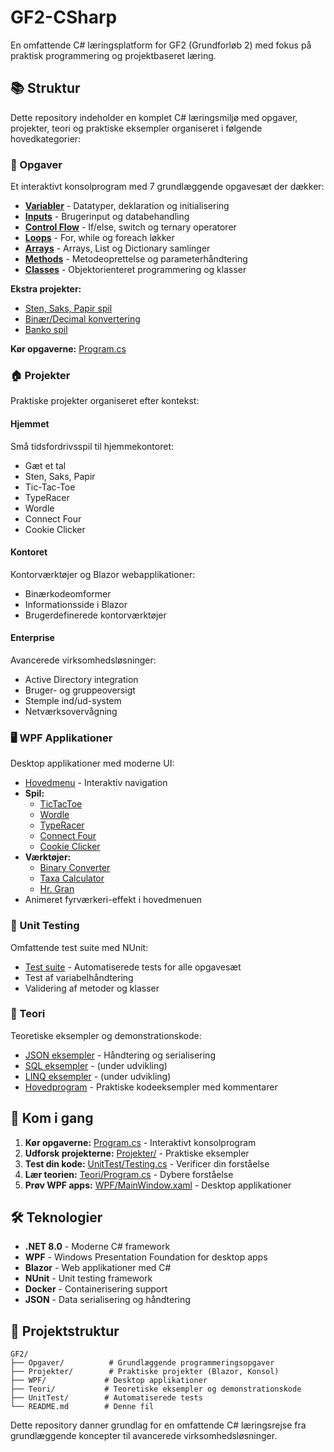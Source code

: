 # GF2-CSharp

En omfattende C# læringsplatform for GF2 (Grundforløb 2) med fokus på praktisk programmering og projektbaseret læring.

## 📚 Struktur

Dette repository indeholder en komplet C# læringsmiljø med opgaver, projekter, teori og praktiske eksempler organiseret i følgende hovedkategorier:

### 🎯 Opgaver
Et interaktivt konsolprogram med 7 grundlæggende opgavesæt der dækker:
- **[Variabler](Opgaver/1.%20Variabler.cs)** - Datatyper, deklaration og initialisering
- **[Inputs](Opgaver/2.%20Inputs.cs)** - Brugerinput og databehandling
- **[Control Flow](Opgaver/3.ControlFlow.cs)** - If/else, switch og ternary operatorer
- **[Loops](Opgaver/4.Loops.cs)** - For, while og foreach løkker
- **[Arrays](Opgaver/5.Arrays.cs)** - Arrays, List og Dictionary samlinger
- **[Methods](Opgaver/6.Methods.cs)** - Metodeoprettelse og parameterhåndtering
- **[Classes](Opgaver/7.Classes.cs)** - Objektorienteret programmering og klasser

**Ekstra projekter:**
- [Sten, Saks, Papir spil](Opgaver/RockPaperScissors/)
- [Binær/Decimal konvertering](Opgaver/BinaryConverter/)
- [Banko spil](Opgaver/Banko/)

**Kør opgaverne:** [Program.cs](Opgaver/Program.cs)

### 🏠 Projekter
Praktiske projekter organiseret efter kontekst:

#### Hjemmet
Små tidsfordrivsspil til hjemmekontoret:
- Gæt et tal
- Sten, Saks, Papir
- Tic-Tac-Toe
- TypeRacer
- Wordle
- Connect Four
- Cookie Clicker

#### Kontoret
Kontorværktøjer og Blazor webapplikationer:
- Binærkodeomformer
- Informationsside i Blazor
- Brugerdefinerede kontorværktøjer

#### Enterprise
Avancerede virksomhedsløsninger:
- Active Directory integration
- Bruger- og gruppeoversigt
- Stemple ind/ud-system
- Netværksovervågning

### 🖥️ WPF Applikationer
Desktop applikationer med moderne UI:
- [Hovedmenu](WPF/MainWindow.xaml) - Interaktiv navigation
- **Spil:**
  - [TicTacToe](WPF/TicTacToe.xaml)
  - [Wordle](WPF/Wordle.xaml)
  - [TypeRacer](WPF/TypeRacer.xaml)
  - [Connect Four](WPF/ConnectFour.xaml)
  - [Cookie Clicker](WPF/CookieClicker.xaml)
- **Værktøjer:**
  - [Binary Converter](WPF/Binary.xaml)
  - [Taxa Calculator](WPF/Taxa.xaml)
  - [Hr. Gran](WPF/HrGran.xaml)
- Animeret fyrværkeri-effekt i hovedmenuen

### 🧪 Unit Testing
Omfattende test suite med NUnit:
- [Test suite](UnitTest/Testing.cs) - Automatiserede tests for alle opgavesæt
- Test af variabelhåndtering
- Validering af metoder og klasser

### 📖 Teori
Teoretiske eksempler og demonstrationskode:
- [JSON eksempler](Teori/TeoriEmner/JSON.cs) - Håndtering og serialisering
- [SQL eksempler](Teori/TeoriEmner/SQL.cs) - (under udvikling)
- [LINQ eksempler](Teori/TeoriEmner/LINQ.cs) - (under udvikling)
- [Hovedprogram](Teori/Program.cs) - Praktiske kodeeksempler med kommentarer

## 🚀 Kom i gang

1. **Kør opgaverne:** [Program.cs](Opgaver/Program.cs) - Interaktivt konsolprogram
2. **Udforsk projekterne:** [Projekter/](Projekter/) - Praktiske eksempler
3. **Test din kode:** [UnitTest/Testing.cs](UnitTest/Testing.cs) - Verificer din forståelse
4. **Lær teorien:** [Teori/Program.cs](Teori/Program.cs) - Dybere forståelse
5. **Prøv WPF apps:** [WPF/MainWindow.xaml](WPF/MainWindow.xaml) - Desktop applikationer

## 🛠️ Teknologier

- **.NET 8.0** - Moderne C# framework
- **WPF** - Windows Presentation Foundation for desktop apps
- **Blazor** - Web applikationer med C#
- **NUnit** - Unit testing framework
- **Docker** - Containerisering support
- **JSON** - Data serialisering og håndtering

## 📁 Projektstruktur

```
GF2/
├── Opgaver/          # Grundlæggende programmeringsopgaver
├── Projekter/        # Praktiske projekter (Blazor, Konsol)
├── WPF/             # Desktop applikationer
├── Teori/           # Teoretiske eksempler og demonstrationskode
├── UnitTest/        # Automatiserede tests
└── README.md        # Denne fil
```

Dette repository danner grundlag for en omfattende C# læringsrejse fra grundlæggende koncepter til avancerede virksomhedsløsninger.
